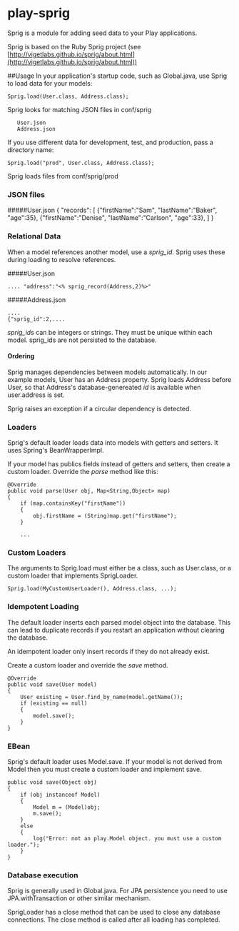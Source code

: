 play-sprig
==========

Sprig is a module for adding seed data to your Play applications.

Sprig is based on the Ruby Sprig project (see [http://vigetlabs.github.io/sprig/about.html](http://vigetlabs.github.io/sprig/about.html))


##Usage
In your application's startup code, such as Global.java, use Sprig to load data for your models:
 
    Sprig.load(User.class, Address.class);

Sprig looks for matching JSON files in conf/sprig

       User.json
       Address.json
    
If you use different data for development, test, and production, pass a directory name:

    Sprig.load("prod", User.class, Address.class);

Sprig loads files from conf/sprig/prod

### JSON files
#####User.json
    {
    "records": [
         {"firstName":"Sam", "lastName":"Baker", "age":35},
         {"firstName":"Denise", "lastName":"Carlson", "age":33},
         ]
    }
      
### Relational Data
When a model references another model, use a *sprig_id*.  Sprig uses these during loading to resolve references.

#####User.json

    .... "address":"<% sprig_record(Address,2)%>"

#####Address.json

    ....
    {"sprig_id":2,....

*sprig_id*s can be integers or strings.  They must be unique within each model.  sprig_ids are not persisted to the database.

#### Ordering
Sprig manages dependencies between models automatically.  In our example models, User has an Address property. Sprig loads Address before User, so that Address's database-genereated *id* is available when user.address is set.

Sprig raises an exception if a circular dependency is detected.

### Loaders
Sprig's default loader loads data into models with getters and setters.  It uses Spring's BeanWrapperImpl.

If your model has publics fields instead of getters and setters, then create a custom loader.
Override the *parse* method like this:

    @Override
    public void parse(User obj, Map<String,Object> map)
    {
        if (map.containsKey("firstName"))
        {
            obj.firstName = (String)map.get("firstName");
        }

        ...




### Custom Loaders
The arguments to Sprig.load must either be a class, such as User.class, or a custom loader that implements SprigLoader.

    Sprig.load(MyCustomUserLoader(), Address.class, ...);

### Idempotent Loading
The default loader inserts each parsed model object into the database. This can lead to duplicate records if you restart an application without clearing the database.

An idempotent loader only insert records if they do not already exist.     

Create a custom loader and override the *save* method.

    @Override
    public void save(User model) 
    {
        User existing = User.find_by_name(model.getName());
        if (existing == null)
        {
            model.save();
        }
    }


### EBean
Sprig's default loader uses Model.save. If your model is not derived from Model then you must create
a custom loader and implement save.

	public void save(Object obj) 
	{
		if (obj instanceof Model)
		{
			Model m = (Model)obj;
			m.save();
		}
		else
		{
			log("Error: not an play.Model object. you must use a custom loader.");
		}
	}


### Database execution
Sprig is generally used in Global.java.  For JPA persistence you need to use JPA.withTransaction or other similar mechanism.

SprigLoader has a close method that can be used to close any database connections. The close method is called after all loading has completed.
